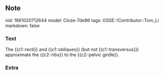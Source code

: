 ## Note
nid: 1661020712644
model: Cloze-7de96
tags: GSSE::!Contributor::Tom_Li
markdown: false

### Text
<div>
  The {{c1::recti}} and {{c1::obliques}} (but not
  {{c1::transversus}}) approximate the {{c2::ribs}} to the
  {{c2::pelvic girdle}}.
</div>

### Extra

